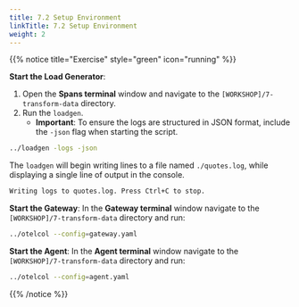 ```yaml
---
title: 7.2 Setup Environment
linkTitle: 7.2 Setup Environment
weight: 2
---
```


{{% notice title="Exercise" style="green" icon="running" %}}

**Start the Load Generator**:  

1. Open the **Spans terminal** window and navigate to the `[WORKSHOP]/7-transform-data` directory.
2. Run the `loadgen`.
   - **Important**: To ensure the logs are structured in JSON format, include the `-json` flag when starting the script.

```bash { title="Log Generator" }
../loadgen -logs -json
```

The `loadgen` will begin writing lines to a file named `./quotes.log`, while displaying a single line of output in the console.

```txt { title="Load Generator Output" }
Writing logs to quotes.log. Press Ctrl+C to stop.
```

**Start the Gateway**: In the **Gateway terminal** window navigate to the `[WORKSHOP]/7-transform-data` directory and run:

```bash { title="Start the Gateway" }
../otelcol --config=gateway.yaml
```

**Start the Agent**: In the **Agent terminal** window navigate to the `[WORKSHOP]/7-transform-data` directory and run:

```bash { title="Start the Agent" }
../otelcol --config=agent.yaml
```

{{% /notice %}}
